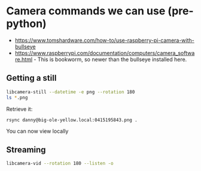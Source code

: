 # Camera commands we can use (pre-python)

- https://www.tomshardware.com/how-to/use-raspberry-pi-camera-with-bullseye
- https://www.raspberrypi.com/documentation/computers/camera_software.html - This is bookworm, so newer than the bullseye installed here.

## Getting a still

```bash
libcamera-still --datetime -e png --rotation 180
ls *.png
```

Retrieve it:

`
rsync danny@big-ole-yellow.local:0415195843.png .
`

You can now view locally

## Streaming

```bash
libcamera-vid --rotation 180 --listen -o
